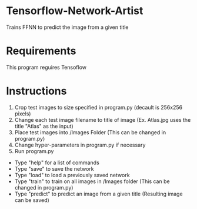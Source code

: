 # Tensorflow-Network-Artist
Trains FFNN to predict the image from a given title

# Requirements
This program reguires Tensoflow

# Instructions

1. Crop test images to size specified in program.py (decault is 256x256 pixels)
2. Change each test image filename to title of image (Ex. Atlas.jpg uses the title "Atlas" as the input)
3. Place test images into /Images Folder (This can be changed in program.py)
4. Change hyper-parameters in program.py if necessary
5. Run program.py
- Type "help" for a list of commands
- Type "save" to save the network
- Type "load" to load a previously saved network
- Type "train" to train on all images in /Images folder (This can be changed in program.py)
- Type "predict" to predict an image from a given title (Resulting image can be saved)

